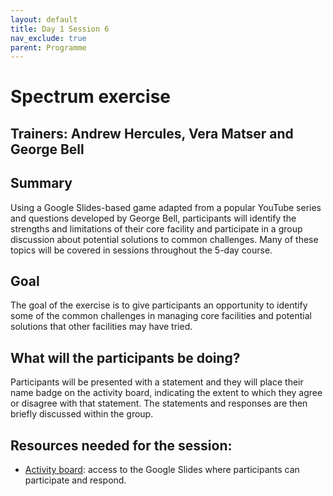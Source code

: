 ```yaml
---
layout: default
title: Day 1 Session 6
nav_exclude: true
parent: Programme
---
```


# Spectrum exercise
## Trainers: Andrew Hercules, Vera Matser and George Bell

## Summary
Using a Google Slides-based game adapted from a popular YouTube series and questions developed by George Bell, participants will identify the strengths and limitations of their core facility and participate in a group discussion about potential solutions to common challenges. Many of these topics will be covered in sessions throughout the 5-day course.

## Goal
The goal of the exercise is to give participants an opportunity to identify some of the common challenges in managing core facilities and potential solutions that other facilities may have tried.

## What will the participants be doing?
Participants will be presented with a statement and they will place their name badge on the activity board, indicating the extent to which they agree or disagree with that statement. The statements and responses are then briefly discussed within the group.

## Resources needed for the session:
- [Activity board](https://drive.google.com/file/d/1S9VmF4DjUlzrNuTNYc1quOcnVtloQ6Y4/view?usp=sharing): access to the Google Slides where participants can participate and respond.

